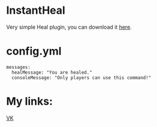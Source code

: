 # InstantHeal
Very simple Heal plugin, you can download it [here](https://www.spigotmc.org/resources/instantheal.88042/download?version=378418).

# config.yml
```
messages:
  healMessage: "You are healed."
  consoleMessage: "Only players can use this command!"
```
# My links:
[VK](vk.com/quxzxrr)
